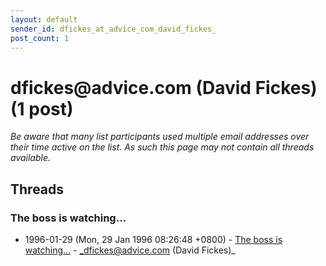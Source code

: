 ```yaml
---
layout: default
sender_id: dfickes_at_advice_com_david_fickes_
post_count: 1
---
```


# dfickes<span>@</span>advice.com (David Fickes) (1 post)

_Be aware that many list participants used multiple email addresses over their time active on the list. As such this page may not contain all threads available._

## Threads

### The boss is watching...
+ 1996-01-29 (Mon, 29 Jan 1996 08:26:48 +0800) - [The boss is watching...](/archive/1996/01/b0a88ef6fa6c4d450b214239ac0d8bfb11c2bc7fbab0da670d0d33556e77b383) - _dfickes@advice.com (David Fickes)_

